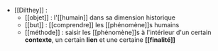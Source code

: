 - [[Dilthey]] :
	- [[objet]] : l'[[humain]] dans sa dimension historique
    - [[but]] : [[comprendre]] les [[phénomène]]s humains
    - [[méthode]] : saisir les [[phénomène]]s à l'intérieur d'un certain **contexte**, un certain **lien** et une certaine **[[finalité]]**